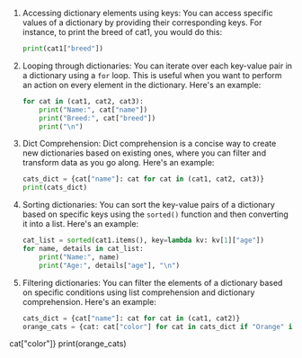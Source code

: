 1. Accessing dictionary elements using keys:
   You can access specific values of a dictionary by providing their
corresponding keys. For instance, to print the breed of cat1, you would do
this:

   ```python
   print(cat1["breed"])
   ```

2. Looping through dictionaries:
   You can iterate over each key-value pair in a dictionary using a `for`
loop. This is useful when you want to perform an action on every element
in the dictionary. Here's an example:

   ```python
   for cat in (cat1, cat2, cat3):
       print("Name:", cat["name"])
       print("Breed:", cat["breed"])
       print("\n")
   ```

3. Dict Comprehension:
   Dict comprehension is a concise way to create new dictionaries based on
existing ones, where you can filter and transform data as you go along.
Here's an example:

   ```python
   cats_dict = {cat["name"]: cat for cat in (cat1, cat2, cat3)}
   print(cats_dict)
   ```

4. Sorting dictionaries:
   You can sort the key-value pairs of a dictionary based on specific keys
using the `sorted()` function and then converting it into a list. Here's
an example:

   ```python
   cat_list = sorted(cat1.items(), key=lambda kv: kv[1]["age"])
   for name, details in cat_list:
       print("Name:", name)
       print("Age:", details["age"], "\n")
   ```

5. Filtering dictionaries:
   You can filter the elements of a dictionary based on specific
conditions using list comprehension and dictionary comprehension. Here's
an example:

   ```python
   cats_dict = {cat["name"]: cat for cat in (cat1, cat2)}
   orange_cats = {cat: cat["color"] for cat in cats_dict if "Orange" in
cat["color"]}
   print(orange_cats)
   ```